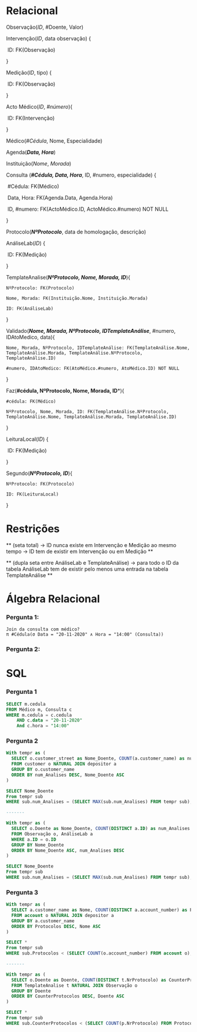 # Relacional

Observação(*ID*, #Doente, Valor)

Intervenção(*ID*, data observação) {

​	ID: FK(Observação)

}

Medição(*ID*, tipo) {

​	ID: FK(Observação)

}

Acto Médico(*ID*, *#número*){

​	ID: FK(Intervenção)

}

Médico(*#Cédula*, Nome, Especialidade) 

Agenda(***Data, Hora***)

Instituição(*Nome*, *Morada*)



Consulta (***#Cédula, Data, Hora***, ID, #numero, especialidade) {

​	#Cédula: FK(Médico)

​	Data, Hora: FK(Agenda.Data, Agenda.Hora)

​	ID, #numero: FK(ActoMédico.ID, ActoMédico.#numero) NOT NULL

}

Protocolo(***NºProtocolo***, data de homologação, descrição) 

AnáliseLab(*ID*) {

​	ID: FK(Medição)

}

TemplateAnalise(***NºProtocolo, Nome, Morada, ID***){
    
    NºProtocolo: FK(Protocolo)
    
    Nome, Morada: FK(Instituição.Nome, Instituição.Morada)
    
    ID: FK(AnáliseLab)
}



Validado(***Nome, Morada, NºProtocolo, IDTemplateAnálise***, #numero, IDAtoMedico, data){
    
    Nome, Morada, NºProtocolo, IDTemplateAnálise: FK(TemplateAnálise.Nome, TemplateAnálise.Morada, TemplateAnálise.NºProtocolo, TemplateAnálise.ID)
    
    #numero, IDAtoMedico: FK(AtoMédico.#numero, AtoMédico.ID) NOT NULL

}

Faz(**#cédula, NºProtocolo, Nome, Morada, ID***){
    
    #cédula: FK(Médico)
    
    NºProtocolo, Nome, Morada, ID: FK(TemplateAnálise.NºProtocolo, TemplateAnálise.Nome, TemplateAnálise.Morada, TemplateAnálise.ID)

}

LeituraLocal(*ID*) {

​	ID: FK(Medição)

}

Segundo(***NºProtocolo, ID***){

    NºProtocolo: FK(Protocolo)
    
    ID: FK(LeituraLocal)

}


# Restrições
** (seta total)
-> ID nunca existe em Intervenção e Medição ao mesmo tempo
-> ID tem de existir em Intervenção ou em Medição
**

** (dupla seta entre AnáliseLab e TemplateAnálise)
-> para todo o ID da tabela AnáliseLab tem de existir pelo menos uma entrada na tabela TemplateAnálise
**



# Álgebra Relacional

### Pergunta 1:
    Join da consulta com médico?
    π #Cédula(σ Data = "20-11-2020" ∧ Hora = "14:00" (Consulta))

### Pergunta 2:



# SQL
### Pergunta 1
```sql
SELECT m.cedula
FROM Médico m, Consulta c
WHERE m.cedula = c.cedula
	AND c.data = "20-11-2020" 
	And c.hora = "14:00"
```
### Pergunta 2
```sql
With tempr as (
  SELECT o.customer_street as Nome_Doente, COUNT(a.customer_name) as num_Analises
  FROM customer o NATURAL JOIN depositor a
  GROUP BY o.customer_name
  ORDER BY num_Analises DESC, Nome_Doente ASC
)

SELECT Nome_Doente
From tempr sub
WHERE sub.num_Analises = (SELECT MAX(sub.num_Analises) FROM tempr sub);

-------

With tempr as (
  SELECT o.Doente as Nome_Doente, COUNT(DISTINCT a.ID) as num_Analises
  FROM Observação o, AnáliseLab a
  WHERE a.ID = o.ID
  GROUP BY Nome_Doente
  ORDER BY Nome_Doente ASC, num_Analises DESC
)

SELECT Nome_Doente
From tempr sub
WHERE sub.num_Analises = (SELECT MAX(sub.num_Analises) FROM tempr sub);
```
### Pergunta 3
```sql
With tempr as (
  SELECT a.customer_name as Nome, COUNT(DISTINCT a.account_number) as Protocolos
  FROM account o NATURAL JOIN depositor a
  GROUP BY a.customer_name
  ORDER BY Protocolos DESC, Nome ASC
)

SELECT *
From tempr sub
WHERE sub.Protocolos < (SELECT COUNT(o.account_number) FROM account o);

-------

With tempr as (
  SELECT o.Doente as Doente, COUNT(DISTINCT t.NrProtocolo) as CounterProtocolos
  FROM TemplateAnalise t NATURAL JOIN Observação o
  GROUP BY Doente
  ORDER BY CounterProtocolos DESC, Doente ASC
)

SELECT *
From tempr sub
WHERE sub.CounterProtocolos < (SELECT COUNT(p.NrProtocolo) FROM Protocolo p);
```
